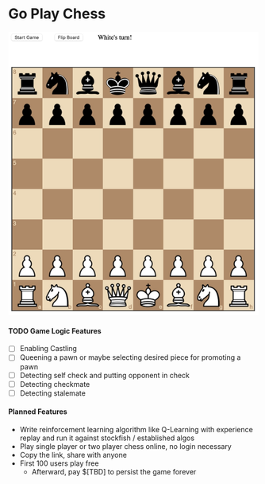 # Go Play Chess

![Go Play Chess](images/go_chess.jpg)


#### TODO Game Logic Features
* [ ] Enabling Castling
* [ ] Queening a pawn or maybe selecting desired piece for promoting a pawn
* [ ] Detecting self check and putting opponent in check
* [ ] Detecting checkmate
* [ ] Detecting stalemate
 
#### Planned Features

* Write reinforcement learning algorithm like Q-Learning with experience replay and run it against stockfish / established algos
* Play single player or two player chess online, no login necessary
* Copy the link, share with anyone
* First 100 users play free
    * Afterward, pay $[TBD] to persist the game forever